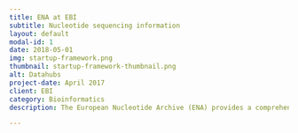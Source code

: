 ```yaml
---
title: ENA at EBI 
subtitle: Nucleotide sequencing information
layout: default
modal-id: 1
date: 2018-05-01
img: startup-framework.png
thumbnail: startup-framework-thumbnail.png
alt: Datahubs
project-date: April 2017
client: EBI
category: Bioinformatics
description: The European Nucleotide Archive (ENA) provides a comprehensive record of the world's nucleotide sequencing information, covering raw sequencing data, sequence assembly information and functional annotation. https://www.ebi.ac.uk/ena/pathogens/explore

---
```

